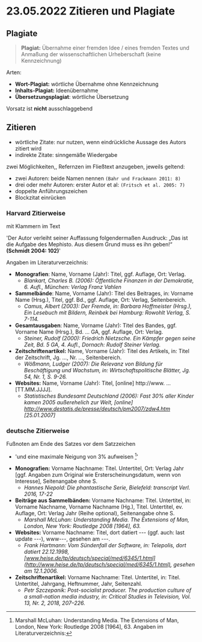 # 23.05.2022 Zitieren und Plagiate



## Plagiate

> **Plagiat:** Übernahme einer fremden Idee / eines fremden Textes und Anmaßung der wissenschaftlichen Urheberschaft (keine Kennzeichnung)

Arten:

- **Wort-Plagiat:** wörtliche Übernahme ohne Kennzeichnung
- **Inhalts-Plagiat:** Ideenübernahme 
- **Übersetzungsplagiat**: wörtliche Übersetzung

Vorsatz ist **nicht** ausschlaggebend 



## Zitieren

- wörtliche Zitate: nur nutzen, wenn eindrückliche Aussage des Autors zitiert wird
- indirekte Zitate: sinngemäße Wiedergabe

zwei Möglichkeiten,, Refernzen im Fließtext anzugeben, jeweils geltend:

- zwei Autoren: beide Namen nennen `(Bahr und Frackmann 2011: 8)`
- drei oder mehr Autoren: erster Autor et al: `(Fritsch et al. 2005: 7)`
- doppelte Anführungszeichen
- Blockzitat einrücken



### Harvard Zitierweise

 mit Klammern im Text

'Der Autor verleiht seiner Auffassung folgendermaßen Ausdruck: „Das ist die Aufgabe des Mephisto. Aus diesem Grund muss es ihn geben!“ **(Schmidt 2004: 102)**'

Angaben im Literaturverzeichnis:

- **Monografien**: Name, Vorname (Jahr): Titel, ggf. Auflage, Ort: Verlag.
    - *Blankart, Charles B. (2006): Öffentliche Finanzen in der Demokratie, 6. Aufl., München: Verlag Franz Vahlen*
- **Sammelbände**: Name, Vorname (Jahr): Titel des Beitrages, in: Vorname Name (Hrsg.), Titel, ggf. Bd., ggf. Auflage, Ort: Verlag, Seitenbereich.
    - *Camus, Albert (2003): Der Fremde, in: Barbara Hoffmeister (Hrsg.), Ein Lesebuch mit Bildern, Reinbek bei Hamburg: Rowohlt Verlag, S. 7-114.*
- **Gesamtausgaben**: Name, Vorname (Jahr): Titel des Bandes, ggf. Vorname Name (Hrsg.), Bd. ... GA, ggf. Auflage, Ort: Verlag.
    - *Steiner, Rudolf (2000): Friedrich Nietzsche. Ein Kämpfer gegen seine Zeit, Bd. 5 GA, 4. Aufl., Dornach: Rudolf Steiner Verlag.*
- **Zeitschriftenartikel:** Name, Vorname (Jahr): Titel des Artikels, in: Titel der Zeitschrift, Jg. ..., Nr. ..., Seitenbereich. 
    - *Wößmann, Ludger (2007): Die Relevanz von Bildung für Beschäftigung und Wachstum, in: Wirtschaftspolitische Blätter, Jg. 54, Nr. 1, S. 9-26.*
- **Websites:** Name, Vorname (Jahr): Titel, [online] http://www. ... [TT.MM.JJJJ].
    - *Statistisches Bundesamt Deutschland (2006): Fast 30% aller Kinder kamen 2005 außerehelich zur Welt, [online] http://www.destatis.de/presse/deutsch/pm2007/zdw4.htm [25.01.2007]*



### deutsche Zitierweise

Fußnoten am Ende des Satzes vor dem Satzzeichen

- 'und eine maximale Neigung von 3% aufweisen [^1]'

[^1]: Marshall McLuhan: Understanding Media. The Extensions of Man, London, New York: Routledge 2008 [1964], 63.
Angaben im Literaturverzeichnis:

- **Monografien:** Vorname Nachname: Titel. Untertitel, Ort: Verlag Jahr [ggf. Angaben zum Original wie
    Ersterscheinungsdatum, wenn von Interesse], Seitenangabe ohne S.
    - *Hannes Niepold: Die phantastische Serie, Bielefeld: transcript Verl. 2016, 17-22*
- **Beiträge aus Sammelbänden:**  Vorname Nachname: Titel. Untertitel, in: Vorname Nachname, Vorname Nachname (Hg.), Titel. Untertitel, ev. Auflage, Ort: Verlag Jahr (Reihe optional), Seitenangabe ohne S.
    - *Marshall McLuhan: Understanding Media. The Extensions of Man, London, New York: Routledge 2008 [1964], 63.*
- **Websites:** Vorname Nachname: Titel, dort datiert --- (ggf. auch: last update ---), www---, gesehen
    am ---.
    - *Frank Hartmann: Vom Sündenfall der Software, in: Telepolis, dort datiert 22.12.1998, [www.heise.de/tp/deutsch/special/med/6345/1.html](http://www.heise.de/tp/deutsch/special/med/6345/1.html), gesehen am 12.1.2006.*
- **Zeitschriftenartikel:** Vorname Nachname: Titel. Untertitel, in: Titel. Untertitel, Jahrgang, Heftnummer, Jahr, Seitenzahl.
    - *Petr Szczepanik: Post-socialist producer. The production culture of a small-nation media industry, in: Critical Studies in Television, Vol. 13, Nr. 2, 2018, 207–226.*









